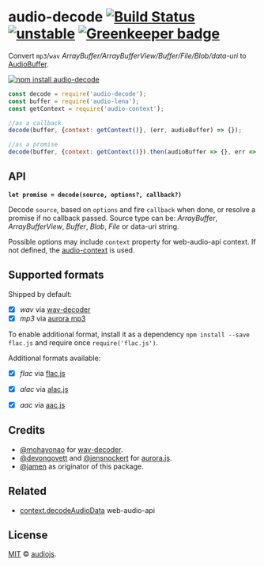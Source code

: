 # audio-decode [![Build Status](https://travis-ci.org/audiojs/audio-decode.svg?branch=master)](https://travis-ci.org/audiojs/audio-decode) [![unstable](https://img.shields.io/badge/stability-unstable-green.svg)](http://github.com/badges/stability-badges) [![Greenkeeper badge](https://badges.greenkeeper.io/audiojs/audio-decode.svg)](https://greenkeeper.io/)

Convert `mp3`/`wav` _ArrayBuffer/ArrayBufferView/Buffer/File/Blob/data-uri_ to [AudioBuffer](https://github.com/audiojs/audio-buffer).

[![npm install audio-decode](https://nodei.co/npm/audio-decode.png?mini=true)](https://npmjs.org/package/audio-decode/)

```js
const decode = require('audio-decode');
const buffer = require('audio-lena');
const getContext = require('audio-context');

//as a callback
decode(buffer, {context: getContext()}, (err, audioBuffer) => {});

//as a promise
decode(buffer, {context: getContext()}).then(audioBuffer => {}, err => {});
```

## API

**`let promise = decode(source, options?, callback?)`**

Decode `source`, based on `options` and fire `callback` when done, or resolve a promise if no callback passed. Source type can be: _ArrayBuffer_, _ArrayBufferView_, _Buffer_, _Blob_, _File_ or data-uri string.

Possible options may include `context` property for web-audio-api context. If not defined, the [audio-context](https://npmjs.org/package/audio-context) is used.

## Supported formats

Shipped by default:

* [x] _wav_ via [wav-decoder](https://github.com/mohayonao/wav-decoder)
* [x] _mp3_ via [aurora mp3](https://github.com/audiocogs/mp3.js)

To enable additional format, install it as a dependency `npm install --save flac.js` and require once `require('flac.js')`.

Additional formats available:

* [x] _flac_ via [flac.js](https://github.com/audiocogs/flac.js)
* [x] _alac_ via [alac.js](https://github.com/audiocogs/alac.js)
* [x] _aac_ via [aac.js](https://github.com/audiocogs/aac.js)


## Credits

* [@mohayonao](https://github.com/mohayonao/) for [wav-decoder](https://github.com/mohayonao/wav-decoder).
* [@devongovett](https://github.com/devongovett) and [@jensnockert](https://github.com/jensnockert) for [aurora.js](https://github.com/audiocogs/aurora.js).
* [@jamen](https://github.com/jamen) as originator of this package.

## Related

* [context.decodeAudioData](https://developer.mozilla.org/en-US/docs/Web/API/AudioContext/decodeAudioData) web-audio-api

## License

[MIT](LICENSE) &copy; <a href="https://github.com/audiojs">audiojs</a>.
